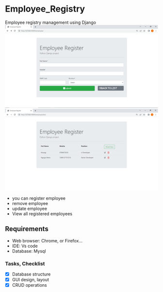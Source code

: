 # Employee_Registry
Employee registry management using Django
![Dashboard](screenshot.PNG)
![Dashboard](screenshot2.PNG)

- you can register employee
- remove employee
- update employee
- View all registered employees

## Requirements

- Web browser: Chrome, or Firefox...
- IDE: Vs code
- Database: Mysql

### Tasks, Checklist

- [x] Database structure
- [x] GUI design, layout
- [x] CRUD operations
